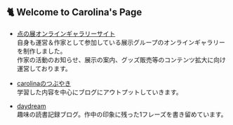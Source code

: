 

## 🐈 Welcome to Carolina's Page
- [点の展オンラインギャラリーサイト](http://www.tennnoten.com/)
<br>自身も運営＆作家として参加している展示グループのオンラインギャラリーを制作しました。
<br>作家の活動のお知らせ、展示の案内、グッズ販売等のコンテンツ拡大に向け運営しております。

- [carolinaのつぶやき](https://carolina-pon.hatenablog.com/)
<br>学習した内容を中心にブログにアウトプットしていきます。

- [daydream](https://day-dream.hatenadiary.jp/)
<br>趣味の読書記録ブログ。作中の印象に残った1フレーズを書き留めています。

